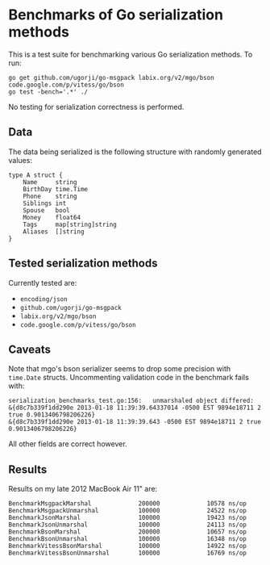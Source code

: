 # Benchmarks of Go serialization methods

This is a test suite for benchmarking various Go serialization methods.
To run:

```
go get github.com/ugorji/go-msgpack labix.org/v2/mgo/bson code.google.com/p/vitess/go/bson
go test -bench='.*' ./
```

No testing for serialization correctness is performed.

## Data

The data being serialized is the following structure with randomly generated values:

```
type A struct {
	Name     string
	BirthDay time.Time
	Phone    string
	Siblings int
	Spouse   bool
	Money    float64
	Tags     map[string]string
	Aliases  []string
}
```

## Tested serialization methods

Currently tested are:

- `encoding/json`
- `github.com/ugorji/go-msgpack`
- `labix.org/v2/mgo/bson`
- `code.google.com/p/vitess/go/bson`


## Caveats

Note that mgo's bson serializer seems to drop some precision with `time.Date` structs. Uncommenting validation code in the benchmark fails with:

```
serialization_benchmarks_test.go:156: 	unmarshaled object differed:
&{d8c7b339f1dd290e 2013-01-18 11:39:39.64337014 -0500 EST 9894e18711 2 true 0.9013406798206226}
&{d8c7b339f1dd290e 2013-01-18 11:39:39.643 -0500 EST 9894e18711 2 true 0.9013406798206226}
```

All other fields are correct however.


## Results

Results on my late 2012 MacBook Air 11" are:

```
BenchmarkMsgpackMarshal   			200000             10578 ns/op
BenchmarkMsgpackUnmarshal         	100000             24522 ns/op
BenchmarkJsonMarshal      			100000             19423 ns/op
BenchmarkJsonUnmarshal    			100000             24113 ns/op
BenchmarkBsonMarshal      			200000             10657 ns/op
BenchmarkBsonUnmarshal    			100000             16348 ns/op
BenchmarkVitessBsonMarshal        	100000             14922 ns/op
BenchmarkVitessBsonUnmarshal      	100000             16769 ns/op
```